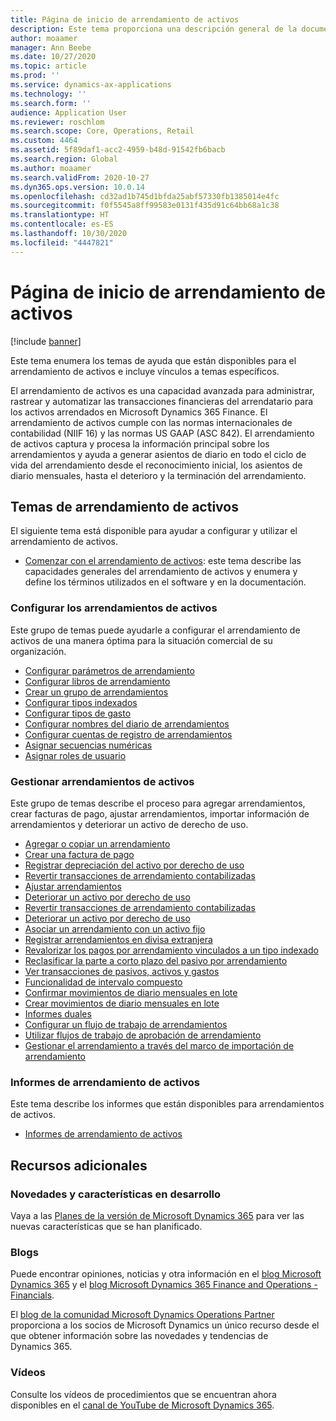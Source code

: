 ```yaml
---
title: Página de inicio de arrendamiento de activos
description: Este tema proporciona una descripción general de la documentación de arrendamiento de activos y vínculos a temas específicos.
author: moaamer
manager: Ann Beebe
ms.date: 10/27/2020
ms.topic: article
ms.prod: ''
ms.service: dynamics-ax-applications
ms.technology: ''
ms.search.form: ''
audience: Application User
ms.reviewer: roschlom
ms.search.scope: Core, Operations, Retail
ms.custom: 4464
ms.assetid: 5f89daf1-acc2-4959-b48d-91542fb6bacb
ms.search.region: Global
ms.author: moaamer
ms.search.validFrom: 2020-10-27
ms.dyn365.ops.version: 10.0.14
ms.openlocfilehash: cd32ad1b745d1bfda25abf57330fb1385014e4fc
ms.sourcegitcommit: f0f5545a8ff99583e0131f435d91c64bb68a1c38
ms.translationtype: HT
ms.contentlocale: es-ES
ms.lasthandoff: 10/30/2020
ms.locfileid: "4447821"
---
```

# <a name="asset-leasing-home-page"></a>Página de inicio de arrendamiento de activos

[!include [banner](../includes/banner.md)]

Este tema enumera los temas de ayuda que están disponibles para el arrendamiento de activos e incluye vínculos a temas específicos. 

El arrendamiento de activos es una capacidad avanzada para administrar, rastrear y automatizar las transacciones financieras del arrendatario para los activos arrendados en Microsoft Dynamics 365 Finance. El arrendamiento de activos cumple con las normas internacionales de contabilidad (NIIF 16) y las normas US GAAP (ASC 842). El arrendamiento de activos captura y procesa la información principal sobre los arrendamientos y ayuda a generar asientos de diario en todo el ciclo de vida del arrendamiento desde el reconocimiento inicial, los asientos de diario mensuales, hasta el deterioro y la terminación del arrendamiento.  

## <a name="asset-leasing-topics"></a>Temas de arrendamiento de activos
El siguiente tema está disponible para ayudar a configurar y utilizar el arrendamiento de activos. 

 - [Comenzar con el arrendamiento de activos](asset-leasing-quick-start.md): este tema describe las capacidades generales del arrendamiento de activos y enumera y define los términos utilizados en el software y en la documentación.
 
 ### <a name="set-up-asset-leasing"></a>Configurar los arrendamientos de activos
 Este grupo de temas puede ayudarle a configurar el arrendamiento de activos de una manera óptima para la situación comercial de su organización.  
  
  - [Configurar parámetros de arrendamiento](config-lease-parameters.md) 
  - [Configurar libros de arrendamiento](set-up-lease-books.md)
  - [Crear un grupo de arrendamientos](create-lease-group.md)
  - [Configurar tipos indexados](set-up-index-rate-types.md)
  - [Configurar tipos de gasto](set-up-expense-types.md)
  - [Configurar nombres del diario de arrendamientos](set-up-lease-journal-names.md)
  - [Configurar cuentas de registro de arrendamientos](set-up-lease-posting-accts.md)
  - [Asignar secuencias numéricas](leasing-number-sequences.md)
  - [Asignar roles de usuario](lease-user-roles.md)

### <a name="manage-asset-leases"></a>Gestionar arrendamientos de activos
Este grupo de temas describe el proceso para agregar arrendamientos, crear facturas de pago, ajustar arrendamientos, importar información de arrendamientos y deteriorar un activo de derecho de uso. 

 - [Agregar o copiar un arrendamiento](add-lease.md)
 - [Crear una factura de pago](create-payment-invoice.md)
 - [Registrar depreciación del activo por derecho de uso](record-rou-asset-depreciation.md)
 - [Revertir transacciones de arrendamiento contabilizadas](reverse-posted-lease-trans.md)
 - [Ajustar arrendamientos](adjust-lease.md)
 - [Deteriorar un activo por derecho de uso](impair-rou-asset.md)
 - [Revertir transacciones de arrendamiento contabilizadas](reverse-posted-lease-trans.md)
 - [Deteriorar un activo por derecho de uso](impair-rou-asset.md)
 - [Asociar un arrendamiento con un activo fijo](associate-lease-with-fixed-asset.md)
 - [Registrar arrendamientos en divisa extranjera](record-leases-foreign-currency.md)
 - [Revalorizar los pagos por arrendamiento vinculados a un tipo indexado](revalue-payments-tied-2-index-rate.md)
 - [Reclasificar la parte a corto plazo del pasivo por arrendamiento](reclassify-st-lease-liability.md)
 - [Ver transacciones de pasivos, activos y gastos](view-asset-transactions.md)
 - [Funcionalidad de intervalo compuesto](compound-interval-functionality.md)
 - [Confirmar movimientos de diario mensuales en lote](confirm-payment-schedules-in-batch.md)
 - [Crear movimientos de diario mensuales en lote](create-monthly-journals-batch.md)
 - [Informes duales](dual-reporting.md)
 - [Configurar un flujo de trabajo de arrendamientos](set-up-lease-wrkflw.md)
 - [Utilizar flujos de trabajo de aprobación de arrendamiento](use-create-lease-wrkflw.md)
 - [Gestionar el arrendamiento a través del marco de importación de arrendamiento](manage-leases-thru-imprt-framewrk.md)
 
### <a name="asset-leasing-reporting"></a>Informes de arrendamiento de activos
Este tema describe los informes que están disponibles para arrendamientos de activos. 

 - [Informes de arrendamiento de activos](asset-leasing-rprts.md)
 

## <a name="additional-resources"></a>Recursos adicionales

### <a name="whats-new-and-in-development"></a>Novedades y características en desarrollo

Vaya a las [Planes de la versión de Microsoft Dynamics 365](https://go.microsoft.com/fwlink/?linkid=2010158) para ver las nuevas características que se han planificado. 

### <a name="blogs"></a>Blogs

Puede encontrar opiniones, noticias y otra información en el [blog Microsoft Dynamics 365](https://community.dynamics.com/b/msftdynamicsblog?c=Enterprise) y el [blog Microsoft Dynamics 365 Finance and Operations - Financials](https://community.dynamics.com/365/financeandoperations/b/financials).

El [blog de la comunidad Microsoft Dynamics Operations Partner](https://community.dynamics.com/partner/b/operationspartnercommunityblog) proporciona a los socios de Microsoft Dynamics un único recurso desde el que obtener información sobre las novedades y tendencias de Dynamics 365.

### <a name="videos"></a>Vídeos

Consulte los vídeos de procedimientos que se encuentran ahora disponibles en el [canal de YouTube de Microsoft Dynamics 365](https://www.youtube.com/channel/UCJGCg4rB3QSs8y_1FquelBQ). 
